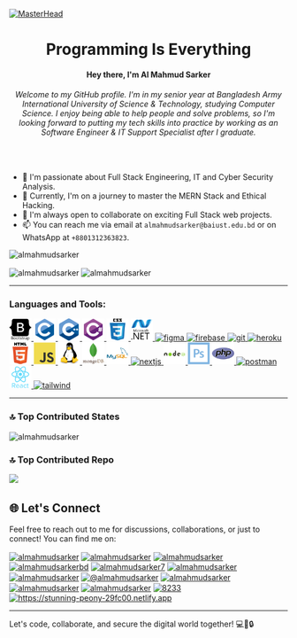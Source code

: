 [![MasterHead](https://firebasestorage.googleapis.com/v0/b/flexi-coding.appspot.com/o/dempgi7-520f8d5f-63d4-4453-8822-dbc149ae27f8.gif?alt=media&token=91c0c7b2-93c3-4029-b011-1a8703c5730d)]([https://rishavchanda.io](https://stunning-peony-29fc00.netlify.app))
<h1 align="center">Programming Is Everything</h1>

<h4 align="center">Hey there, I'm Al Mahmud Sarker</h4>

<h6 align="center">Welcome to my GitHub profile. I'm in my senior year at Bangladesh Army International University of Science & Technology, studying Computer Science. I enjoy being able to help people and solve problems, so I'm looking forward to putting my tech skills into practice by working as an Software Engineer & IT Support Specialist after I graduate.</h6>

<br>

- 👀 I'm passionate about Full Stack Engineering, IT and Cyber Security Analysis.
- 🌱 Currently, I'm on a journey to master the MERN Stack and Ethical Hacking.
- 💼 I'm always open to collaborate on exciting Full Stack web projects.
- 📫 You can reach me via email at `almahmudsarker@baiust.edu.bd` or on WhatsApp at `+8801312363823`.

<p align="left"> <img src="https://komarev.com/ghpvc/?username=almahmudsarker&label=Profile%20views&color=0e75b6&style=flat" alt="almahmudsarker" /> </p>

<p><img align="center" src="https://github-readme-stats.vercel.app/api/top-langs?username=almahmudsarker&show_icons=true&locale=en&layout=compact" alt="almahmudsarker" />&nbsp;<img align="center" src="https://github-readme-stats.vercel.app/api?username=almahmudsarker&show_icons=true&locale=en" alt="almahmudsarker" /></p>
<hr>
<h3 align="left">Languages and Tools:</h3>
<p align="left"> <a href="https://getbootstrap.com" target="_blank" rel="noreferrer"> <img src="https://raw.githubusercontent.com/devicons/devicon/master/icons/bootstrap/bootstrap-plain-wordmark.svg" alt="bootstrap" width="40" height="40"/> </a> <a href="https://www.cprogramming.com/" target="_blank" rel="noreferrer"> <img src="https://raw.githubusercontent.com/devicons/devicon/master/icons/c/c-original.svg" alt="c" width="40" height="40"/> </a> <a href="https://www.w3schools.com/cpp/" target="_blank" rel="noreferrer"> <img src="https://raw.githubusercontent.com/devicons/devicon/master/icons/cplusplus/cplusplus-original.svg" alt="cplusplus" width="40" height="40"/> </a> <a href="https://www.w3schools.com/cs/" target="_blank" rel="noreferrer"> <img src="https://raw.githubusercontent.com/devicons/devicon/master/icons/csharp/csharp-original.svg" alt="csharp" width="40" height="40"/> </a> <a href="https://www.w3schools.com/css/" target="_blank" rel="noreferrer"> <img src="https://raw.githubusercontent.com/devicons/devicon/master/icons/css3/css3-original-wordmark.svg" alt="css3" width="40" height="40"/> </a> <a href="https://dotnet.microsoft.com/" target="_blank" rel="noreferrer"> <img src="https://raw.githubusercontent.com/devicons/devicon/master/icons/dot-net/dot-net-original-wordmark.svg" alt="dotnet" width="40" height="40"/> </a> <a href="https://www.figma.com/" target="_blank" rel="noreferrer"> <img src="https://www.vectorlogo.zone/logos/figma/figma-icon.svg" alt="figma" width="40" height="40"/> </a> <a href="https://firebase.google.com/" target="_blank" rel="noreferrer"> <img src="https://www.vectorlogo.zone/logos/firebase/firebase-icon.svg" alt="firebase" width="40" height="40"/> </a> <a href="https://git-scm.com/" target="_blank" rel="noreferrer"> <img src="https://www.vectorlogo.zone/logos/git-scm/git-scm-icon.svg" alt="git" width="40" height="40"/> </a> <a href="https://heroku.com" target="_blank" rel="noreferrer"> <img src="https://www.vectorlogo.zone/logos/heroku/heroku-icon.svg" alt="heroku" width="40" height="40"/> </a> <a href="https://www.w3.org/html/" target="_blank" rel="noreferrer"> <img src="https://raw.githubusercontent.com/devicons/devicon/master/icons/html5/html5-original-wordmark.svg" alt="html5" width="40" height="40"/> </a> <a href="https://developer.mozilla.org/en-US/docs/Web/JavaScript" target="_blank" rel="noreferrer"> <img src="https://raw.githubusercontent.com/devicons/devicon/master/icons/javascript/javascript-original.svg" alt="javascript" width="40" height="40"/> </a> <a href="https://www.linux.org/" target="_blank" rel="noreferrer"> <img src="https://raw.githubusercontent.com/devicons/devicon/master/icons/linux/linux-original.svg" alt="linux" width="40" height="40"/> </a> <a href="https://www.mongodb.com/" target="_blank" rel="noreferrer"> <img src="https://raw.githubusercontent.com/devicons/devicon/master/icons/mongodb/mongodb-original-wordmark.svg" alt="mongodb" width="40" height="40"/> </a> <a href="https://www.mysql.com/" target="_blank" rel="noreferrer"> <img src="https://raw.githubusercontent.com/devicons/devicon/master/icons/mysql/mysql-original-wordmark.svg" alt="mysql" width="40" height="40"/> </a> <a href="https://nextjs.org/" target="_blank" rel="noreferrer"> <img src="https://cdn.worldvectorlogo.com/logos/nextjs-2.svg" alt="nextjs" width="40" height="40"/> </a> <a href="https://nodejs.org" target="_blank" rel="noreferrer"> <img src="https://raw.githubusercontent.com/devicons/devicon/master/icons/nodejs/nodejs-original-wordmark.svg" alt="nodejs" width="40" height="40"/> </a> <a href="https://www.photoshop.com/en" target="_blank" rel="noreferrer"> <img src="https://raw.githubusercontent.com/devicons/devicon/master/icons/photoshop/photoshop-line.svg" alt="photoshop" width="40" height="40"/> </a> <a href="https://www.php.net" target="_blank" rel="noreferrer"> <img src="https://raw.githubusercontent.com/devicons/devicon/master/icons/php/php-original.svg" alt="php" width="40" height="40"/> </a> <a href="https://postman.com" target="_blank" rel="noreferrer"> <img src="https://www.vectorlogo.zone/logos/getpostman/getpostman-icon.svg" alt="postman" width="40" height="40"/> </a> <a href="https://reactjs.org/" target="_blank" rel="noreferrer"> <img src="https://raw.githubusercontent.com/devicons/devicon/master/icons/react/react-original-wordmark.svg" alt="react" width="40" height="40"/> </a> <a href="https://tailwindcss.com/" target="_blank" rel="noreferrer"> <img src="https://www.vectorlogo.zone/logos/tailwindcss/tailwindcss-icon.svg" alt="tailwind" width="40" height="40"/> </a> </p>
<hr>

### 🔝 Top Contributed States
<p><img align="center" src="https://github-readme-streak-stats.herokuapp.com/?user=almahmudsarker&" alt="almahmudsarker" /></p>

### 🔝 Top Contributed Repo
![](https://github-contributor-stats.vercel.app/api?username=almahmudsarker&limit=5&theme=flat&combine_all_yearly_contributions=true)

## 🌐 Let's Connect

Feel free to reach out to me for discussions, collaborations, or just to connect! You can find me on:
<p align="left">
<a href="https://codepen.io/almahmudsarker" target="blank"><img align="center" src="https://raw.githubusercontent.com/rahuldkjain/github-profile-readme-generator/master/src/images/icons/Social/codepen.svg" alt="almahmudsarker" height="30" width="40" /></a>
<a href="https://twitter.com/almahmudsarker" target="blank"><img align="center" src="https://raw.githubusercontent.com/rahuldkjain/github-profile-readme-generator/master/src/images/icons/Social/twitter.svg" alt="almahmudsarker" height="30" width="40" /></a>
<a href="https://linkedin.com/in/almahmudsarker" target="blank"><img align="center" src="https://raw.githubusercontent.com/rahuldkjain/github-profile-readme-generator/master/src/images/icons/Social/linked-in-alt.svg" alt="almahmudsarker" height="30" width="40" /></a>
<a href="https://fb.com/almahmudsarkerbd" target="blank"><img align="center" src="https://raw.githubusercontent.com/rahuldkjain/github-profile-readme-generator/master/src/images/icons/Social/facebook.svg" alt="almahmudsarkerbd" height="30" width="40" /></a>
<a href="https://instagram.com/almahmudsarker7" target="blank"><img align="center" src="https://raw.githubusercontent.com/rahuldkjain/github-profile-readme-generator/master/src/images/icons/Social/instagram.svg" alt="almahmudsarker7" height="30" width="40" /></a>
<a href="https://dribbble.com/almahmudsarker" target="blank"><img align="center" src="https://raw.githubusercontent.com/rahuldkjain/github-profile-readme-generator/master/src/images/icons/Social/dribbble.svg" alt="almahmudsarker" height="30" width="40" /></a>
<a href="https://www.behance.net/almahmudsarker" target="blank"><img align="center" src="https://raw.githubusercontent.com/rahuldkjain/github-profile-readme-generator/master/src/images/icons/Social/behance.svg" alt="almahmudsarker" height="30" width="40" /></a>
<a href="https://medium.com/@almahmudsarker" target="blank"><img align="center" src="https://raw.githubusercontent.com/rahuldkjain/github-profile-readme-generator/master/src/images/icons/Social/medium.svg" alt="@almahmudsarker" height="30" width="40" /></a>
<a href="https://www.codechef.com/users/almahmudsarker" target="blank"><img align="center" src="https://cdn.jsdelivr.net/npm/simple-icons@3.1.0/icons/codechef.svg" alt="almahmudsarker" height="30" width="40" /></a>
<a href="https://www.hackerrank.com/almahmudsarker" target="blank"><img align="center" src="https://raw.githubusercontent.com/rahuldkjain/github-profile-readme-generator/master/src/images/icons/Social/hackerrank.svg" alt="almahmudsarker" height="30" width="40" /></a>
<a href="https://codeforces.com/profile/almahmudsarker" target="blank"><img align="center" src="https://raw.githubusercontent.com/rahuldkjain/github-profile-readme-generator/master/src/images/icons/Social/codeforces.svg" alt="almahmudsarker" height="30" width="40" /></a>
<a href="https://discord.gg/8233" target="blank"><img align="center" src="https://raw.githubusercontent.com/rahuldkjain/github-profile-readme-generator/master/src/images/icons/Social/discord.svg" alt="8233" height="30" width="40" /></a>
<a href="/https://stunning-peony-29fc00.netlify.app" target="blank"><img align="center" src="https://raw.githubusercontent.com/rahuldkjain/github-profile-readme-generator/master/src/images/icons/Social/rss.svg" alt="https://stunning-peony-29fc00.netlify.app" height="30" width="40" /></a>
</p>
<hr>




Let's code, collaborate, and secure the digital world together! 💻🤝🔒

<!---
almahmudsarker/almahmudsarker is a ✨ special ✨ repository because its `README.md` & ABOUT appears on your GitHub profile.
You can click the Preview link to take a look at changes.
--->
